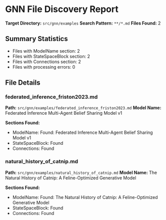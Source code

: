 # GNN File Discovery Report

**Target Directory:** `src/gnn/examples`
**Search Pattern:** `**/*.md`
**Files Found:** 2

## Summary Statistics

- Files with ModelName section: 2
- Files with StateSpaceBlock section: 2
- Files with Connections section: 2
- Files with processing errors: 0

## File Details

### federated_inference_friston2023.md

**Path:** `src/gnn/examples/federated_inference_friston2023.md`
**Model Name:** Federated Inference Multi-Agent Belief Sharing Model v1

**Sections Found:**
- ModelName: Found: Federated Inference Multi-Agent Belief Sharing Model v1
- StateSpaceBlock: Found
- Connections: Found

### natural_history_of_catnip.md

**Path:** `src/gnn/examples/natural_history_of_catnip.md`
**Model Name:** The Natural History of Catnip: A Feline-Optimized Generative Model

**Sections Found:**
- ModelName: Found: The Natural History of Catnip: A Feline-Optimized Generative Model
- StateSpaceBlock: Found
- Connections: Found

